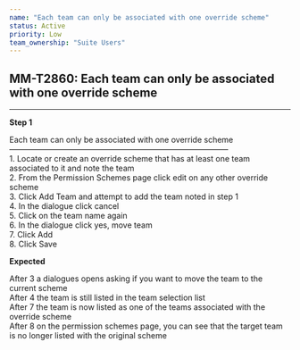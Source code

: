 ```yaml
---
name: "Each team can only be associated with one override scheme"
status: Active
priority: Low
team_ownership: "Suite Users"
---
```


## MM-T2860: Each team can only be associated with one override scheme

---

**Step 1**

Each team can only be associated with one override scheme\
————————————————————————————\
1\. Locate or create an override scheme that has at least one team associated to it and note the team\
2\. From the Permission Schemes page click edit on any other override scheme\
3\. Click Add Team and attempt to add the team noted in step 1\
4\. In the dialogue click cancel\
5\. Click on the team name again\
6\. In the dialogue click yes, move team\
7\. Click Add\
8\. Click Save

**Expected**

After 3 a dialogues opens asking if you want to move the team to the current scheme\
After 4 the team is still listed in the team selection list\
After 7 the team is now listed as one of the teams associated with the override scheme\
After 8 on the permission schemes page, you can see that the target team is no longer listed with the original scheme
